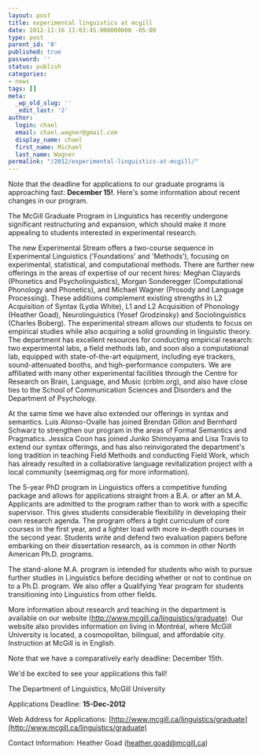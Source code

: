 ```yaml
---
layout: post
title: experimental linguistics at mcgill
date: 2012-11-16 11:03:45.000000000 -05:00
type: post
parent_id: '0'
published: true
password: ''
status: publish
categories:
- news
tags: []
meta:
  _wp_old_slug: ''
  _edit_last: '2'
author:
  login: chael
  email: chael.wagner@gmail.com
  display_name: chael
  first_name: Michael
  last_name: Wagner
permalink: "/2012/experimental-linguistics-at-mcgill/"
---
```

Note that the deadline for applications to our graduate programs is approaching fast: **December 15!**. Here's some information about recent changes in our program.

The McGill Graduate Program in Linguistics has recently undergone significant restructuring and expansion, which should make it more appealing to students interested in experimental research.

The new Experimental Stream offers a two-course sequence in Experimental Linguistics ('Foundations' and 'Methods'), focusing on experimental, statistical, and computational methods. There are further new offerings in the areas of expertise of our recent hires: Meghan Clayards (Phonetics and Psycholinguistics), Morgan Sonderegger (Computational Phonology and Phonetics), and Michael Wagner (Prosody and Language Processing). These additions complement existing strengths in L2 Acquisition of Syntax (Lydia White), L1 and L2 Acquisition of Phonology (Heather Goad), Neurolinguistics (Yosef Grodzinsky) and Sociolinguistics (Charles Boberg). The experimental stream allows our students to focus on empirical studies while also acquiring a solid grounding in linguistic theory. The department has excellent resources for conducting empirical research: two experimental labs, a field methods lab, and soon also a computational lab, equipped with state-of-the-art equipment, including eye trackers, sound-attenuated booths, and high-performance computers. We are affiliated with many other experimental facilities through the Centre for Research on Brain, Language, and Music (crblm.org), and also have close ties to the School of Communication Sciences and Disorders and the Department of Psychology.

At the same time we have also extended our offerings in syntax and semantics. Luis Alonso-Ovalle has joined Brendan Gillon and Bernhard Schwarz to strengthen our program in the areas of Formal Semantics and Pragmatics. Jessica Coon has joined Junko Shimoyama and Lisa Travis to extend our syntax offerings, and has also reinvigorated the department's long tradition in teaching Field Methods and conducting Field Work, which has already resulted in a collaborative language revitalization project with a local community (seemigmaq.org for more information).

The 5-year PhD program in Linguistics offers a competitive funding package and allows for applications straight from a B.A. or after an M.A. Applicants are admitted to the program rather than to work with a specific supervisor. This gives students considerable flexibility in developing their own research agenda. The program offers a tight curriculum of core courses in the first year, and a lighter load with more in-depth courses in the second year. Students write and defend two evaluation papers before embarking on their dissertation research, as is common in other North American Ph.D. programs.

The stand-alone M.A. program is intended for students who wish to pursue further studies in Linguistics before deciding whether or not to continue on to a Ph.D. program. We also offer a Qualifying Year program for students transitioning into Linguistics from other fields.

More information about research and teaching in the department is available on our website (http://www.mcgill.ca/linguistics/graduate). Our website also provides information on living in Montréal, where McGill University is located, a cosmopolitan, bilingual, and affordable city. Instruction at McGill is in English.

Note that we have a comparatively early deadline: December 15th.

We'd be excited to see your applications this fall!

The Department of Linguistics, McGill University

Applications Deadline: **15-Dec-2012**

Web Address for Applications: [http://www.mcgill.ca/linguistics/graduate](http://www.mcgill.ca/linguistics/graduate)

Contact Information: Heather Goad (heather.goad@mcgill.ca)

